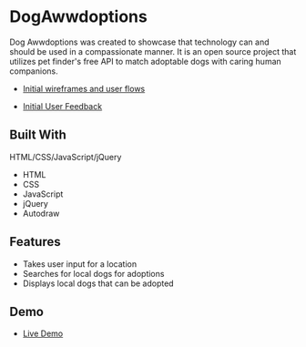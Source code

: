 # DogAwwdoptions

Dog Awwdoptions was created to showcase that technology can and should be used in a compassionate manner. It is an open source project that utilizes pet finder's free API to match adoptable dogs with caring human companions.

- [Initial wireframes and user flows](https://gist.github.com/crystaldavidson/78330c0e812b7f4bbed45ec0dcc95b68
)

- [Initial User Feedback](https://gist.github.com/crystaldavidson/9dd24d764d21fe2660e8e6f08f6c14ac
)

## Built With

HTML/CSS/JavaScript/jQuery
* HTML
* CSS
* JavaScript
* jQuery 
* Autodraw


## Features

* Takes user input for a location
* Searches for local dogs for adoptions
* Displays local dogs that can be adopted

## Demo

- [Live Demo](https://crystaldavidson.github.io/DogAwwdoptions/)

